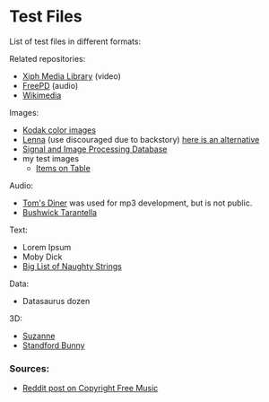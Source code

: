 # Test Files

List of test files in different formats:

Related repositories:
- [Xiph Media Library](https://media.xiph.org/) (video)
- [FreePD](https://freepd.com/) (audio)
- [Wikimedia](https://commons.wikimedia.org/)

Images:
- [Kodak color images](https://r0k.us/graphics/kodak/)
- [Lenna](https://en.wikipedia.org/wiki/Lenna) (use discouraged due to backstory) [here is an alternative](https://mortenhannemose.github.io/lena/)
- [Signal and Image Processing Database](https://sipi.usc.edu/database/)
- my test images
  - [Items on Table](./assets/table_items.png)

Audio:
- [Tom's Diner](https://en.wikipedia.org/wiki/Tom%27s_Diner) was used for mp3 development, but is not public.
- [Bushwick Tarantella](https://incompetech.com/music/royalty-free/index.html?isrc=USUAN1300002)

Text:
- Lorem Ipsum
- Moby Dick
- [Big List of Naughty Strings](https://github.com/minimaxir/big-list-of-naughty-strings)

Data:
- Datasaurus dozen

3D:
- [Suzanne](https://en.wikipedia.org/wiki/Blender_(software)#Suzanne)
- [Standford Bunny](https://graphics.stanford.edu/data/3Dscanrep/)

### Sources:
- [Reddit post on Copyright Free Music](https://www.reddit.com/r/publicdomain/comments/16snpyy/where_can_i_find_copyrightfree_music_recordings/)
